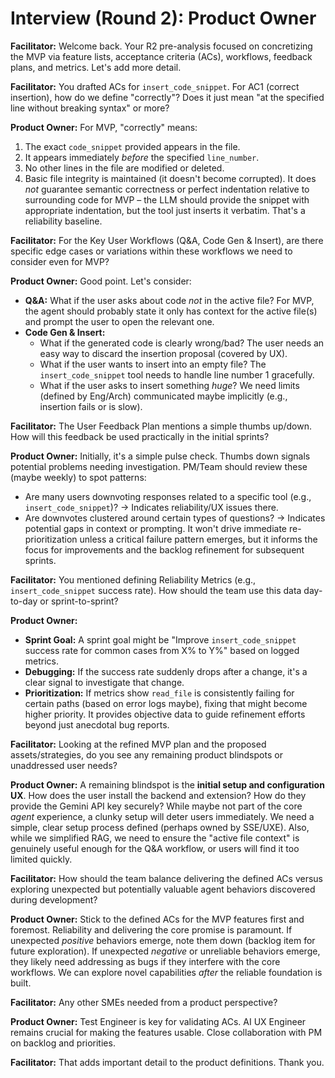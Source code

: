 # Interview (Round 2): Product Owner

**Facilitator:** Welcome back. Your R2 pre-analysis focused on concretizing the MVP via feature lists, acceptance criteria (ACs), workflows, feedback plans, and metrics. Let\'s add more detail.

**Facilitator:** You drafted ACs for `insert_code_snippet`. For AC1 (correct insertion), how do we define \"correctly\"? Does it just mean \"at the specified line without breaking syntax\" or more?

**Product Owner:** For MVP, \"correctly\" means:
1.  The exact `code_snippet` provided appears in the file.
2.  It appears immediately *before* the specified `line_number`.
3.  No other lines in the file are modified or deleted.
4.  Basic file integrity is maintained (it doesn\'t become corrupted).
It does *not* guarantee semantic correctness or perfect indentation relative to surrounding code for MVP – the LLM should provide the snippet with appropriate indentation, but the tool just inserts it verbatim. That\'s a reliability baseline.

**Facilitator:** For the Key User Workflows (Q&A, Code Gen & Insert), are there specific edge cases or variations within these workflows we need to consider even for MVP?

**Product Owner:** Good point. Let\'s consider:
*   **Q&A:** What if the user asks about code *not* in the active file? For MVP, the agent should probably state it only has context for the active file(s) and prompt the user to open the relevant one.
*   **Code Gen & Insert:**
    *   What if the generated code is clearly wrong/bad? The user needs an easy way to discard the insertion proposal (covered by UX).
    *   What if the user wants to insert into an empty file? The `insert_code_snippet` tool needs to handle line number 1 gracefully.
    *   What if the user asks to insert something *huge*? We need limits (defined by Eng/Arch) communicated maybe implicitly (e.g., insertion fails or is slow).

**Facilitator:** The User Feedback Plan mentions a simple thumbs up/down. How will this feedback be used practically in the initial sprints?

**Product Owner:** Initially, it\'s a simple pulse check. Thumbs down signals potential problems needing investigation. PM/Team should review these (maybe weekly) to spot patterns:
*   Are many users downvoting responses related to a specific tool (e.g., `insert_code_snippet`)? -> Indicates reliability/UX issues there.
*   Are downvotes clustered around certain types of questions? -> Indicates potential gaps in context or prompting.
It won\'t drive immediate re-prioritization unless a critical failure pattern emerges, but it informs the focus for improvements and the backlog refinement for subsequent sprints.

**Facilitator:** You mentioned defining Reliability Metrics (e.g., `insert_code_snippet` success rate). How should the team use this data day-to-day or sprint-to-sprint?

**Product Owner:** 
*   **Sprint Goal:** A sprint goal might be \"Improve `insert_code_snippet` success rate for common cases from X% to Y%\" based on logged metrics.
*   **Debugging:** If the success rate suddenly drops after a change, it\'s a clear signal to investigate that change.
*   **Prioritization:** If metrics show `read_file` is consistently failing for certain paths (based on error logs maybe), fixing that might become higher priority.
It provides objective data to guide refinement efforts beyond just anecdotal bug reports.

**Facilitator:** Looking at the refined MVP plan and the proposed assets/strategies, do you see any remaining product blindspots or unaddressed user needs?

**Product Owner:** A remaining blindspot is the **initial setup and configuration UX**. How does the user install the backend and extension? How do they provide the Gemini API key securely? While maybe not part of the core *agent* experience, a clunky setup will deter users immediately. We need a simple, clear setup process defined (perhaps owned by SSE/UXE).
Also, while we simplified RAG, we need to ensure the \"active file context\" is genuinely useful enough for the Q&A workflow, or users will find it too limited quickly.

**Facilitator:** How should the team balance delivering the defined ACs versus exploring unexpected but potentially valuable agent behaviors discovered during development?

**Product Owner:** Stick to the defined ACs for the MVP features first and foremost. Reliability and delivering the core promise is paramount. If unexpected *positive* behaviors emerge, note them down (backlog item for future exploration). If unexpected *negative* or unreliable behaviors emerge, they likely need addressing as bugs if they interfere with the core workflows. We can explore novel capabilities *after* the reliable foundation is built.

**Facilitator:** Any other SMEs needed from a product perspective?

**Product Owner:** Test Engineer is key for validating ACs. AI UX Engineer remains crucial for making the features usable. Close collaboration with PM on backlog and priorities.

**Facilitator:** That adds important detail to the product definitions. Thank you. 